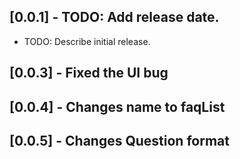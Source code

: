 ## [0.0.1] - TODO: Add release date.

- TODO: Describe initial release.

## [0.0.3] - Fixed the UI bug

## [0.0.4] - Changes name to faqList

## [0.0.5] - Changes Question format

